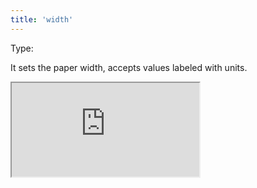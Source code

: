 ```yaml
---
title: 'width'
--- 
```


Type: <Type children='<string>'/><br/>

It sets the paper width, accepts values labeled with units.

<Iframe
  src="https://api.microlink.io/?url=https://example.com&pdf&width=640px&embed=pdf.url"
/>

<MultiCodeEditor languages={{
  Shell: `microlink https://example.com&pdf&width=640px`,
  'JavaScript': `const mql = require('@microlink/mql')
 
module.exports = async () => {
  const { status, data, response } = await mql(
    'https://example.com', { 
      pdf: true,
      width: '640px'
  })
  console.log(data)
}
  `
  }} 
/>
